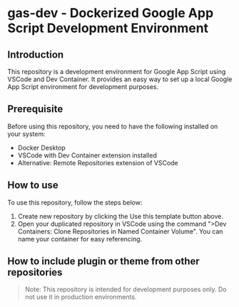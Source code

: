 # gas-dev - Dockerized Google App Script Development Environment

## Introduction

This repository is a development environment for Google App Script using VSCode and Dev Container. It provides an easy way to set up a local Google App Script environment for development purposes.

## Prerequisite

Before using this repository, you need to have the following installed on your system:

- Docker Desktop
- VSCode with Dev Container extension installed
- Alternative: Remote Repositories extension of VSCode

## How to use

To use this repository, follow the steps below:

1. Create new repository by clicking the Use this template button above.
2. Open your duplicated repository in VSCode using the command ">Dev Containers: Clone Repositories in Named Container Volume". You can name your container for easy referencing.

## How to include plugin or theme from other repositories

> Note: This repository is intended for development purposes only. Do not use it in production environments.
